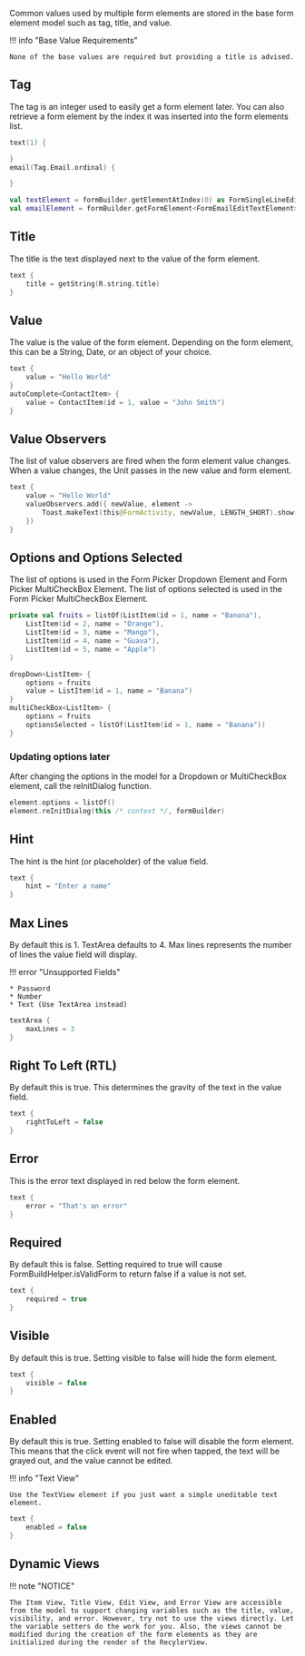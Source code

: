 Common values used by multiple form elements are stored in the base form element model such as tag, title, and value.

!!! info "Base Value Requirements"

    None of the base values are required but providing a title is advised.

## Tag
The tag is an integer used to easily get a form element later. You can also retrieve a form element by the index it was inserted into the form elements list.
```kotlin
text(1) {

}
email(Tag.Email.ordinal) {

}
```
```kotlin
val textElement = formBuilder.getElementAtIndex(0) as FormSingleLineEditTextElement
val emailElement = formBuilder.getFormElement<FormEmailEditTextElement>(Tag.Email.ordinal)
```

## Title
The title is the text displayed next to the value of the form element.
```kotlin
text {
    title = getString(R.string.title)
}
```

## Value
The value is the value of the form element. Depending on the form element, this can be a String, Date, or an object of your choice.
```kotlin
text {
    value = "Hello World"
}
autoComplete<ContactItem> {
    value = ContactItem(id = 1, value = "John Smith")
}
```

## Value Observers
The list of value observers are fired when the form element value changes. When a value changes, the Unit passes in the new value and form element.
```kotlin
text {
    value = "Hello World"
    valueObservers.add({ newValue, element ->
        Toast.makeText(this@FormActivity, newValue, LENGTH_SHORT).show()
    })
}
```

## Options and Options Selected
The list of options is used in the Form Picker Dropdown Element and Form Picker MultiCheckBox Element. 
The list of options selected is used in the Form Picker MultiCheckBox Element. 
```kotlin
private val fruits = listOf(ListItem(id = 1, name = "Banana"),
    ListItem(id = 2, name = "Orange"),
    ListItem(id = 3, name = "Mango"),
    ListItem(id = 4, name = "Guava"),
    ListItem(id = 5, name = "Apple")
)

dropDown<ListItem> {
    options = fruits
    value = ListItem(id = 1, name = "Banana")
}
multiCheckBox<ListItem> {
    options = fruits
    optionsSelected = listOf(ListItem(id = 1, name = "Banana"))
}
```
### Updating options later
After changing the options in the model for a Dropdown or MultiCheckBox element, call the reInitDialog function.
```kotlin
element.options = listOf()
element.reInitDialog(this /* context */, formBuilder)
```

## Hint
The hint is the hint (or placeholder) of the value field.
```kotlin
text {
    hint = "Enter a name"
}
```

## Max Lines
By default this is 1. TextArea defaults to 4.
Max lines represents the number of lines the value field will display.

!!! error "Unsupported Fields"

    * Password
    * Number
    * Text (Use TextArea instead)

```kotlin
textArea {
    maxLines = 3
}
```

## Right To Left (RTL)
By default this is true.
This determines the gravity of the text in the value field.
```kotlin
text {
    rightToLeft = false
}
```

## Error
This is the error text displayed in red below the form element.
```kotlin
text {
    error = "That's an error"
}
```

## Required
By default this is false.
Setting required to true will cause FormBuildHelper.isValidForm to return false if a value is not set.
```kotlin
text {
    required = true
}
```

## Visible
By default this is true.
Setting visible to false will hide the form element.
```kotlin
text {
    visible = false
}
```

## Enabled
By default this is true.
Setting enabled to false will disable the form element. This means that the click event will not fire when tapped, the text will be grayed out, and the value cannot be edited.

!!! info "Text View"

    Use the TextView element if you just want a simple uneditable text element.

```kotlin
text {
    enabled = false
}
```

## Dynamic Views

!!! note "NOTICE"

    The Item View, Title View, Edit View, and Error View are accessible from the model to support changing variables such as the title, value, visibility, and error. However, try not to use the views directly. Let the variable setters do the work for you. Also, the views cannot be modified during the creation of the form elements as they are initialized during the render of the RecylerView.
